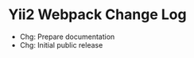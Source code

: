 Yii2 Webpack Change Log
=======================


 * Chg: Prepare documentation
 * Chg: Initial public release
